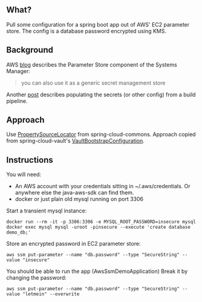 ## What?

Pull some configuration for a spring boot app out of AWS' EC2 parameter store. The config is a database password encrypted using KMS.

## Background

AWS [blog](https://aws.amazon.com/blogs/compute/managing-secrets-for-amazon-ecs-applications-using-parameter-store-and-iam-roles-for-tasks/) describes the Parameter Store component of the Systems Manager:

> you can also use it as a generic secret management store

Another [post](https://stelligent.com/2017/03/09/using-parameter-store-with-aws-codepipeline/) describes populating the secrets (or other config) from a build pipeline.

## Approach

Use [PropertySourceLocator](https://github.com/spring-cloud/spring-cloud-commons/blob/master/spring-cloud-context/src/main/java/org/springframework/cloud/bootstrap/config/PropertySourceLocator.java) from spring-cloud-commons.
Approach copied from spring-cloud-vault's [VaultBootstrapConfiguration](https://github.com/spring-cloud/spring-cloud-vault-config/blob/master/spring-cloud-vault-config/src/main/java/org/springframework/cloud/vault/config/VaultBootstrapConfiguration.java).

## Instructions

You will need:

* An AWS account with your credentials sitting in ~/.aws/credentials. Or anywhere else the java-aws-sdk can find them.
* docker or just plain old mysql running on port 3306

Start a transient mysql instance:

    docker run --rm -it -p 3306:3306 -e MYSQL_ROOT_PASSWORD=insecure mysql
    docker exec mysql mysql -uroot -pinsecure --execute 'create database demo_db;'
    
Store an encrypted password in EC2 parameter store:

    aws ssm put-parameter --name "db.password" --type "SecureString" --value "insecure"
    
You should be able to run the app (AwsSsmDemoApplication)
Break it by changing the password:

    aws ssm put-parameter --name "db.password" --type "SecureString" --value "letmein" --overwrite